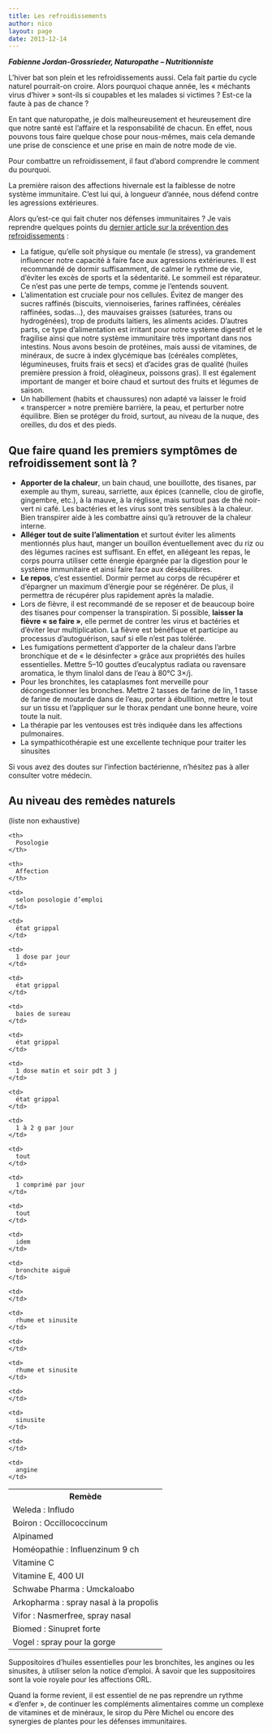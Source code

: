 ```yaml
---
title: Les refroidissements
author: nico
layout: page
date: 2013-12-14
---
```


**_Fabienne Jordan-Grossrieder, Naturopathe – Nutritionniste_**

L’hiver bat son plein et les refroidissements aussi. Cela fait partie du cycle naturel pourrait-on croire. Alors pourquoi chaque année, les « méchants virus d’hiver » sont-ils si coupables et les malades si victimes ? Est-ce la faute à pas de chance ?

En tant que naturopathe, je dois malheureusement et heureusement dire que notre santé est l’affaire et la responsabilité de chacun. En effet, nous pouvons tous faire quelque chose pour nous-mêmes, mais cela demande une prise de conscience et une prise en main de notre mode de vie.

Pour combattre un refroidissement, il faut d’abord comprendre le comment du pourquoi.

La première raison des affections hivernale est la faiblesse de notre système immunitaire. C’est lui qui, à longueur d’année, nous défend contre les agressions extérieures.

Alors qu’est-ce qui fait chuter nos défenses immunitaires ? Je vais reprendre quelques points du [dernier article sur la prévention des refroidissements][1] :

  * La fatigue, qu’elle soit physique ou mentale (le stress), va grandement influencer notre capacité à faire face aux agressions extérieures. Il est recommandé de dormir suffisamment, de calmer le rythme de vie, d’éviter les excès de sports et la sédentarité. Le sommeil est réparateur. Ce n’est pas une perte de temps, comme je l’entends souvent.
  * L’alimentation est cruciale pour nos cellules. Évitez de manger des sucres raffinés (biscuits, viennoiseries, farines raffinées, céréales raffinées, sodas...), des mauvaises graisses (saturées, trans ou hydrogénées), trop de produits laitiers, les aliments acides. D’autres parts, ce type d’alimentation est irritant pour notre système digestif et le fragilise ainsi que notre système immunitaire très important dans nos intestins. Nous avons besoin de protéines, mais aussi de vitamines, de minéraux, de sucre à index glycémique bas (céréales complètes, légumineuses, fruits frais et secs) et d’acides gras de qualité (huiles première pression à froid, oléagineux, poissons gras). Il est également important de manger et boire chaud et surtout des fruits et légumes de saison.
  * Un habillement (habits et chaussures) non adapté va laisser le froid « transpercer » notre première barrière, la peau, et perturber notre équilibre. Bien se protéger du froid, surtout, au niveau de la nuque, des oreilles, du dos et des pieds.

## Que faire quand les premiers symptômes de refroidissement sont là ?

  * **Apporter de la chaleur**, un bain chaud, une bouillotte, des tisanes, par exemple au thym, sureau, sarriette, aux épices (cannelle, clou de girofle, gingembre, etc.), à la mauve, à la réglisse, mais surtout pas de thé noir-vert ni café. Les bactéries et les virus sont très sensibles à la chaleur. Bien transpirer aide à les combattre ainsi qu’à retrouver de la chaleur interne.
  * **Alléger tout de suite l’alimentation** et surtout éviter les aliments mentionnés plus haut, manger un bouillon éventuellement avec du riz ou des légumes racines est suffisant. En effet, en allégeant les repas, le corps pourra utiliser cette énergie épargnée par la digestion pour le système immunitaire et ainsi faire face aux déséquilibres.
  * **Le repos**, c’est essentiel. Dormir permet au corps de récupérer et d’épargner un maximum d’énergie pour se régénérer. De plus, il permettra de récupérer plus rapidement après la maladie.
  * Lors de fièvre, il est recommandé de se reposer et de beaucoup boire des tisanes pour compenser la transpiration. Si possible, **laisser la fièvre « se faire »**, elle permet de contrer les virus et bactéries et d’éviter leur multiplication. La fièvre est bénéfique et participe au processus d’autoguérison, sauf si elle n’est pas tolérée.
  * Les fumigations permettent d’apporter de la chaleur dans l’arbre bronchique et de « le désinfecter » grâce aux propriétés des huiles essentielles. Mettre 5–10 gouttes d’eucalyptus radiata ou ravensare aromatica, le thym linalol dans de l’eau à 80°C 3×/j.
  * Pour les bronchites, les cataplasmes font merveille pour décongestionner les bronches. Mettre 2 tasses de farine de lin, 1 tasse de farine de moutarde dans de l’eau, porter à ébullition, mettre le tout sur un tissu et l’appliquer sur le thorax pendant une bonne heure, voire toute la nuit.
  * La thérapie par les ventouses est très indiquée dans les affections pulmonaires.
  * La sympathicothérapie est une excellente technique pour traiter les sinusites

Si vous avez des doutes sur l’infection bactérienne, n’hésitez pas à aller consulter votre médecin.

## Au niveau des remèdes naturels

(liste non exhaustive)

<table class="equiv_therap" style="width: 100%;">
  <tr>
    <th>
      Remède
    </th>

    <th>
      Posologie
    </th>

    <th>
      Affection
    </th>
  </tr>

  <tr>
    <td>
      Weleda : Infludo
    </td>

    <td>
      selon posologie d’emploi
    </td>

    <td>
      état grippal
    </td>
  </tr>

  <tr>
    <td>
      Boiron : Occillococcinum
    </td>

    <td>
      1 dose par jour
    </td>

    <td>
      état grippal
    </td>
  </tr>

  <tr>
    <td>
      Alpinamed
    </td>

    <td>
      baies de sureau
    </td>

    <td>
      état grippal
    </td>
  </tr>

  <tr>
    <td>
      Homéopathie : Influenzinum 9 ch
    </td>

    <td>
      1 dose matin et soir pdt 3 j
    </td>

    <td>
      état grippal
    </td>
  </tr>

  <tr>
    <td>
      Vitamine C
    </td>

    <td>
      1 à 2 g par jour
    </td>

    <td>
      tout
    </td>
  </tr>

  <tr>
    <td>
      Vitamine E, 400 UI
    </td>

    <td>
      1 comprimé par jour
    </td>

    <td>
      tout
    </td>
  </tr>

  <tr>
    <td>
      Schwabe Pharma : Umckaloabo
    </td>

    <td>
      idem
    </td>

    <td>
      bronchite aiguë
    </td>
  </tr>

  <tr>
    <td>
      Arkopharma : spray nasal à la propolis
    </td>

    <td>
    </td>

    <td>
      rhume et sinusite
    </td>
  </tr>

  <tr>
    <td>
      Vifor : Nasmerfree, spray nasal
    </td>

    <td>
    </td>

    <td>
      rhume et sinusite
    </td>
  </tr>

  <tr>
    <td>
      Biomed : Sinupret forte
    </td>

    <td>
    </td>

    <td>
      sinusite
    </td>
  </tr>

  <tr>
    <td>
      Vogel : spray pour la gorge
    </td>

    <td>
    </td>

    <td>
      angine
    </td>
  </tr>
</table>

Suppositoires d’huiles essentielles pour les bronchites, les angines ou les sinusites, à utiliser selon la notice d’emploi. À savoir que les suppositoires sont la voie royale pour les affections ORL.

Quand la forme revient, il est essentiel de ne pas reprendre un rythme « d’enfer », de continuer les compléments alimentaires comme un complexe de vitamines et de minéraux, le sirop du Père Michel ou encore des synergies de plantes pour les défenses immunitaires.

 [1]: /articles/prevention-hiver/ "Prévention pour l’hiver"
